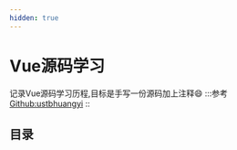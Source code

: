 ```yaml
---
hidden: true
---
```

# Vue源码学习

记录Vue源码学习历程,目标是手写一份源码加上注释:smile:
:::参考
[Github:ustbhuangyi](https://github.com/ustbhuangyi/vue-analysis)
::

## 目录
